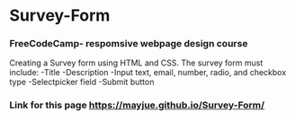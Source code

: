# Survey-Form
### FreeCodeCamp- respomsive webpage design course
Creating a Survey form using HTML and CSS.
The survey form must include:
  -Title
  -Description
  -Input text, email, number, radio, and checkbox type
  -Selectpicker field
  -Submit button

### Link for this page https://mayjue.github.io/Survey-Form/
